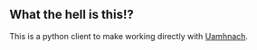 ## What the hell is this!?

This is a python client to make working directly
with [Uamhnach](http://github.com/091labs/uamhnach).
